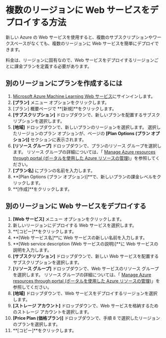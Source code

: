 <properties
    pageTitle="複数のリージョンに Web サービスをデプロイする方法 | Microsoft Azure"
    description="新しい Web サービスを他のリージョンにデプロイ (コピー) する手順。"
    services="machine-learning"
    documentationCenter=""
    authors="vDonGlover"
    manager="raymondl"
    editor="cgronlun"/>

<tags
    ms.service="machine-learning"
    ms.workload="data-services"
    ms.tgt_pltfrm="na"
    ms.devlang="na"
    ms.topic="article"
    ms.date="10/05/2016"
    ms.author="v-donglo"/>


# <a name="how-to-deploy-a-web-service-to-multiple-regions"></a>複数のリージョンに Web サービスをデプロイする方法

新しい Azure の Web サービスを使用すると、複数のサブスクリプションやワークスペースがなくても、複数のリージョンに Web サービスを簡単にデプロイできます。 

料金は、リージョンに固有なので、Web サービスをデプロイするリージョンごとに課金プランを定義する必要があります。

## <a name="to-create-a-plan-in-another-region"></a>別のリージョンにプランを作成するには

1. [Microsoft Azure Machine Learning Web サービス](https://services.azureml.net/)にサインインします。
2. **[プラン]** メニュー オプションをクリックします。
3. [プラン] 概要ページで **[新規]**をクリックします。
4. **[サブスクリプション]** ドロップダウンで、新しいプランを配置するサブスクリプションを選択します。
5. **[地域]** ドロップダウンで、新しいプランのリージョンを選択します。 選択したリージョンのプラン オプションが、ページの **[Plan Options (プラン オプション)]** セクションに表示されます。
6. **[リソース グループ]** ドロップダウンで、プランのリソース グループを選択します。 リソース グループの詳細については、「 [Manage Azure resources through portal (ポータルを使用した Azure リソースの管理)](../azure-portal/resource-group-portal.md)」を参照してください。
7. **[プラン名]** にプランの名前を入力します。
8. **[Plan Options (プラン オプション)]**で、新しいプランの課金レベルをクリックします。
9. **[作成]**をクリックします。


## <a name="deploying-the-web-service-to-another-region"></a>別のリージョンに Web サービスをデプロイする

1. **[Web サービス]** メニュー オプションをクリックします。
2. 新しいリージョンにデプロイする Web サービスを選択します。
3. **[コピー]**をクリックします。
4. **[Web サービス名]**に Web サービスの新しい名前を入力します。
5. **[Web service description (Web サービスの説明)]**に Web サービスの説明を入力します。
6. **[サブスクリプション]** ドロップダウンで、新しい Web サービスを配置するサブスクリプションを選択します。
7. **[リソース グループ]** ドロップダウンで、Web サービスのリソース グループを選択します。 リソース グループの詳細については、「 [Manage Azure resources through portal (ポータルを使用した Azure リソースの管理)](../azure-portal/resource-group-portal.md)」を参照してください。
8. **[地域]** ドロップダウンで、Web サービスをデプロイするリージョンを選択します。
9. **[ストレージ アカウント]** ドロップダウンで、Web サービスを格納するためのストレージ アカウントを選択します。
10. **[Price Plan (価格プラン)]** ドロップダウンで、手順 8 で選択したリージョンのプランを選択します。
11. **[コピー]**をクリックします。




<!--HONumber=Oct16_HO2-->


